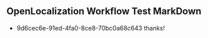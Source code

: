 ## OpenLocalization Workflow Test MarkDown

* 9d6cec6e-91ed-4fa0-8ce8-70bc0a68c643 
thanks!



<!--HONumber=Jan16_HO2-->
